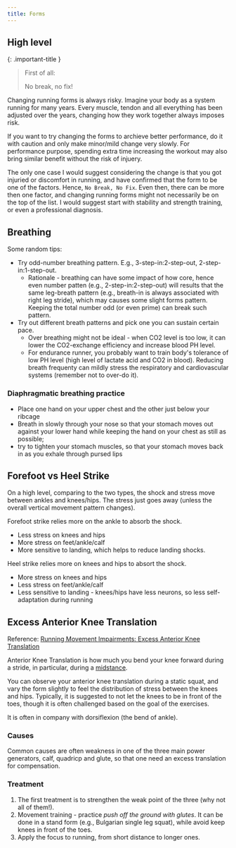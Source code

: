 ```yaml
---
title: Forms
---
```


## High level

{: .important-title }
> First of all:
>
> No break, no fix!

Changing running forms is always risky. Imagine your body as a system running for many years. Every muscle, tendon and all everything has been adjusted over the years, changing how they work together always imposes  risk.

If you want to try changing the forms to archieve better performance, do it with caution and only make minor/mild change very slowly. For performance purpose, spending extra time increasing the workout may also bring similar benefit without the risk of injuery.

The only one case I would suggest considering the change is that you got injuried or discomfort in running, and have confirmed that the form to be one of the factors. Hence, `No Break, No Fix`. Even then, there can be more then one factor, and changing running forms might not necessarily be on the top of the list. I would suggest start with stability and strength training, or even a professional diagnosis.

## Breathing

Some random tips:

* Try odd-number breathing pattern. E.g., 3-step-in:2-step-out, 2-step-in:1-step-out.
  * Rationale - breathing can have some impact of how core, hence even number patten (e.g., 2-step-in:2-step-out) will results that the same leg-breath pattern (e.g., breath-in is always associated with right leg stride), which may causes some slight forms pattern. Keeping the total number odd (or even prime) can break such pattern.
* Try out different breath patterns and pick one you can sustain certain pace.
  * Over breathing might not be ideal - when CO2 level is too low, it can lower the CO2-exchange efficiency and increase blood PH level.
  * For endurance runner, you probably want to train body's tolerance of low PH level (high level of lactate acid and CO2 in blood). Reducing breath frequenty can mildly stress the respiratory and cardiovascular systems (remember not to over-do it).

### Diaphragmatic breathing practice

* Place one hand on your upper chest and the other just below your ribcage
* Breath in slowly through your nose so that your stomach moves out against your lower hand while keeping the hand on your chest as still as possible;
* try to tighten your stomach muscles, so that your stomach moves back in as you exhale through pursed lips

## Forefoot vs Heel Strike

On a high level, comparing to the two types, the shock and stress move between ankles and knees/hips. The stress just goes away (unless the overall vertical movement pattern changes).

Forefoot strike relies more on the ankle to absorb the shock.

* Less stress on knees and hips
* More stress on feet/ankle/calf
* More sensitive to landing, which helps to reduce landing shocks.

Heel strike relies more on knees and hips to absort the shock.

* More stress on knees and hips
* Less stress on feet/ankle/calf
* Less sensitive to landing - knees/hips have less neurons, so less self-adaptation during running

## Excess Anterior Knee Translation

Reference: [Running Movement Impairments: Excess Anterior Knee Translation](https://www.doctorsofrunning.com/2018/08/running-movement-impairments-excess.html)

Anterior Knee Translation is how much you bend your knee forward during a stride, in particular, during a [midstance](../anatomy/biomechanics/#running-gait-cycle).

You can observe your anterior knee translation during a static squat, and vary the form slightly to feel the distribution of stress between the knees and hips. Typically, it is suggested to not let the knees to be in front of the toes, though it is often challenged based on the goal of the exercises.

It is often in company with dorsiflexion (the bend of ankle).

### Causes

Common causes are often weakness in one of the three main power generators, calf, quadricp and glute, so that one need an excess translation for compensation.

### Treatment

1. The first treatment is to strengthen the weak point of the three (why not all of them!).
1. Movement training - practice *push off the ground with glutes*.  It can be done in a stand form (e.g., Bulgarian single leg squat), while avoid keep knees in front of the toes.
1. Apply the focus to running, from short distance to longer ones.
